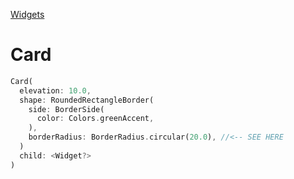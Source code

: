 [Widgets](https://github.com/leofds/flutter-class/blob/master/flutter/widgets/README.md)

# Card

```dart
Card(
  elevation: 10.0,
  shape: RoundedRectangleBorder(
    side: BorderSide(
      color: Colors.greenAccent,
    ),
    borderRadius: BorderRadius.circular(20.0), //<-- SEE HERE
  )
  child: <Widget?>
)
```
